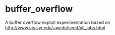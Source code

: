 buffer_overflow
===============

A buffer overflow exploit experimentation based on http://www.cis.syr.edu/~wedu/seed/all_labs.html
